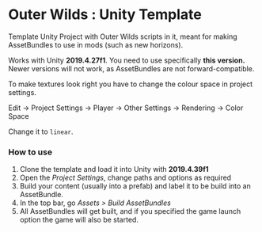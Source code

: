 # Outer Wilds : Unity Template
Template Unity Project with Outer Wilds scripts in it, meant for making AssetBundles to use in mods (such as new horizons).

Works with Unity **2019.4.27f1**. You need to use specifically **this version.** 
Newer versions will not work, as AssetBundles are not forward-compatible.

To make textures look right you have to change the colour space in project settings.

Edit -> Project Settings -> Player -> Other Settings -> Rendering -> Color Space

Change it to `linear`.

### How to use

1. Clone the template and load it into Unity with **2019.4.39f1**
2. Open the *Project Settings*, change paths and options as required
3. Build your content (usually into a prefab) and label it to be build into an AssetBundle.
4. In the top bar, go *Assets > Build AssetBundles*
5. All AssetBundles will get built, and if you specified the game launch option the game will also be started.
